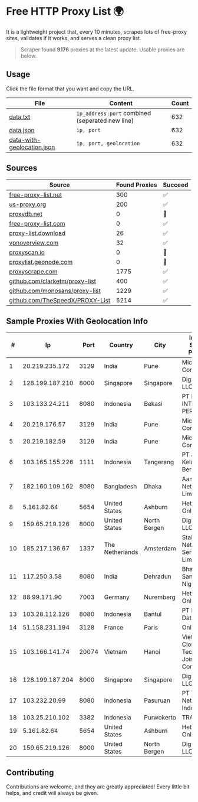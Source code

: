 
# Free HTTP Proxy List 🌍

It is a lightweight project that, every 10 minutes, scrapes lots of free-proxy sites, validates if it works, and serves a clean proxy list.


> Scraper found **9176** proxies at the latest update. Usable proxies are below.

## Usage

Click the file format that you want and copy the URL.


|File|Content|Count|
|----|-------|-----|
|[data.txt](https://raw.githubusercontent.com/themiralay/Proxy-List-World/master/data.txt)|`ip_address:port` combined (seperated new line)|632|
|[data.json](https://raw.githubusercontent.com/themiralay/Proxy-List-World/master/data.json)|`ip, port`|632|
|[data-with-geolocation.json](https://raw.githubusercontent.com/themiralay/Proxy-List-World/master/data-with-geolocation.json)|`ip, port, geolocation`|632|

## Sources

|Source|Found Proxies|Succeed|
|------|-------------|-------|
|[free-proxy-list.net](https://free-proxy-list.net)|300|✅|
|[us-proxy.org](https://www.us-proxy.org)|200|✅|
|[proxydb.net](http://proxydb.net)|0|🚫|
|[free-proxy-list.com](https://free-proxy-list.com/?page=&port=&type%5B%5D=http&type%5B%5D=https&up_time=0&search=Search)|0|✅|
|[proxy-list.download](https://www.proxy-list.download/HTTP)|26|✅|
|[vpnoverview.com](https://vpnoverview.com/privacy/anonymous-browsing/free-proxy-servers)|32|✅|
|[proxyscan.io](https://www.proxyscan.io)|0|🚫|
|[proxylist.geonode.com](https://proxylist.geonode.com/api/proxy-list?limit=300&page=1&sort_by=lastChecked&sort_type=desc&protocols=http,https)|0|🚫|
|[proxyscrape.com](https://api.proxyscrape.com/v2/?request=displayproxies&protocol=http&timeout=10000&country=all&ssl=all&anonymity=all)|1775|✅|
|[github.com/clarketm/proxy-list](https://raw.githubusercontent.com/clarketm/proxy-list/master/proxy-list-raw.txt)|400|✅|
|[github.com/monosans/proxy-list](https://raw.githubusercontent.com/monosans/proxy-list/main/proxies/http.txt)|1229|✅|
|[github.com/TheSpeedX/PROXY-List](https://raw.githubusercontent.com/TheSpeedX/PROXY-List/master/http.txt)|5214|✅|


## Sample Proxies With Geolocation Info

|#|Ip|Port|Country|City|Internet Service Provider|
|-|--|----|-------|----|-------------------------|
|1|20.219.235.172|3129|India|Pune|Microsoft Corporation|
|2|128.199.187.210|8000|Singapore|Singapore|DigitalOcean, LLC|
|3|103.133.24.211|8080|Indonesia|Bekasi|PT PHATRIA INTI PERSADA|
|4|20.219.176.57|3129|India|Pune|Microsoft Corporation|
|5|20.219.182.59|3129|India|Pune|Microsoft Corporation|
|6|103.165.155.226|1111|Indonesia|Tangerang|PT Jaringan Keluarga Bersama|
|7|182.160.109.162|8080|Bangladesh|Dhaka|Aamra Networks Limited|
|8|5.161.82.64|5654|United States|Ashburn|Hetzner Online GmbH|
|9|159.65.219.126|8000|United States|North Bergen|DigitalOcean, LLC|
|10|185.217.136.67|1337|The Netherlands|Amsterdam|Stallion Network Services Limited|
|11|117.250.3.58|8080|India|Dehradun|Bharat Sanchar Nigam Ltd|
|12|88.99.171.90|7003|Germany|Nuremberg|Hetzner Online GmbH|
|13|103.28.112.126|8080|Indonesia|Bantul|PT Lintas Data Prima|
|14|51.158.231.194|3128|France|Paris|Online S.A.S.|
|15|103.166.141.74|20074|Vietnam|Hanoi|Viet NAM Cloud Technology Joint Stock Company|
|16|128.199.187.204|8000|Singapore|Singapore|DigitalOcean, LLC|
|17|103.232.20.99|8080|Indonesia|Pasuruan|PT Terabyte Network Indonesia|
|18|103.25.210.102|3382|Indonesia|Purwokerto|TRANSDATA|
|19|5.161.82.64|5654|United States|Ashburn|Hetzner Online GmbH|
|20|159.65.219.126|8000|United States|North Bergen|DigitalOcean, LLC|



## Contributing

Contributions are welcome, and they are greatly appreciated! Every
little bit helps, and credit will always be given.

